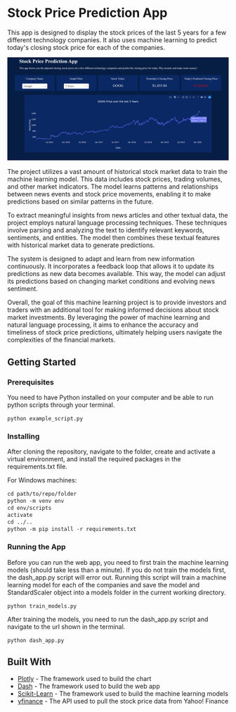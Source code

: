 # Stock Price Prediction App

This app is designed to display the stock prices of the last 5 years for a few
different technology companies. It also uses machine learning to predict today's
closing stock price for each of the companies.


![screenshot](assets/example.PNG)

The project utilizes a vast amount of historical stock market data to train the machine learning model. This data includes stock prices, trading volumes, and other market indicators. The model learns patterns and relationships between news events and stock price movements, enabling it to make predictions based on similar patterns in the future.

To extract meaningful insights from news articles and other textual data, the project employs natural language processing techniques. These techniques involve parsing and analyzing the text to identify relevant keywords, sentiments, and entities. The model then combines these textual features with historical market data to generate predictions.

The system is designed to adapt and learn from new information continuously. It incorporates a feedback loop that allows it to update its predictions as new data becomes available. This way, the model can adjust its predictions based on changing market conditions and evolving news sentiment.

Overall, the goal of this machine learning project is to provide investors and traders with an additional tool for making informed decisions about stock market investments. By leveraging the power of machine learning and natural language processing, it aims to enhance the accuracy and timeliness of stock price predictions, ultimately helping users navigate the complexities of the financial markets.

## Getting Started

### Prerequisites

You need to have Python installed on your computer and be able to run python
scripts through your terminal.

```
python example_script.py
```

### Installing

After cloning the repository, navigate to the folder, create and activate a virtual environment, and install the required packages in the requirements.txt file.

For Windows machines:
```
cd path/to/repo/folder
python -m venv env
cd env/scripts
activate
cd ../..
python -m pip install -r requirements.txt
```

### Running the App

Before you can run the web app, you need to first train the machine learning
models (should take less than a minute). If you do not train the models first,
the dash_app.py script will error out. Running this script will train a machine
learning model for each of the companies and save the model and StandardScaler
object into a models folder in the current working directory.

```
python train_models.py
```

After training the models, you need to run the dash_app.py script and navigate
to the url shown in the terminal.

```
python dash_app.py
```

## Built With

* [Plotly](https://plot.ly/python/plotly-express/) - The framework used to build the chart
* [Dash](https://plot.ly/dash/) - The framework used to build the web app
* [Scikit-Learn](https://scikit-learn.org/stable/) - The framework used to build the machine learning models
* [yfinance](https://pypi.org/project/yfinance/) - The API used to pull the stock price data from Yahoo! Finance
